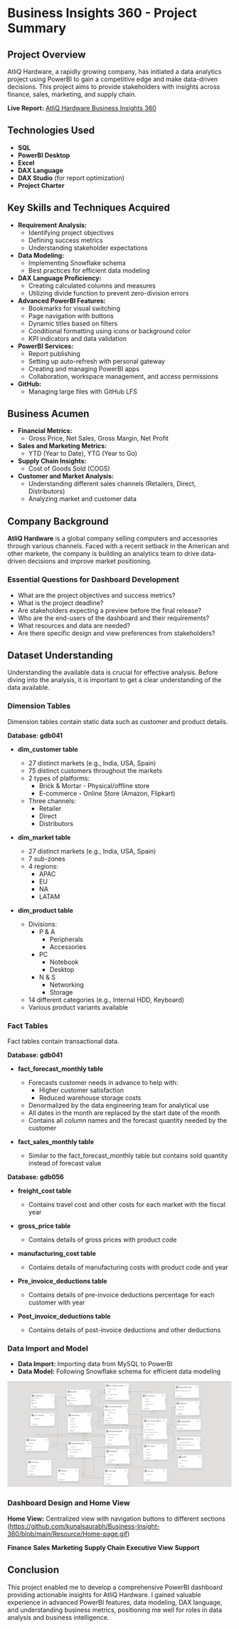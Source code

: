 # Business Insights 360 - Project Summary

## Project Overview

AtliQ Hardware, a rapidly growing company, has initiated a data analytics project using PowerBI to gain a competitive edge and make data-driven decisions. This project aims to provide stakeholders with insights across finance, sales, marketing, and supply chain.

 **Live Report:** [AtliQ Hardware Business Insights 360](https://app.powerbi.com/view?r=eyJrIjoiY2JlY2UyZGYtOGNmYS00NzVjLThjOTYtM2Q1MmYyNTY3YmU3IiwidCI6ImM2ZTU0OWIzLTVmNDUtNDAzMi1hYWU5LWQ0MjQ0ZGM1YjJjNCJ9)

## Technologies Used

- **SQL**
- **PowerBI Desktop**
- **Excel**
- **DAX Language**
- **DAX Studio** (for report optimization)
- **Project Charter**

## Key Skills and Techniques Acquired

- **Requirement Analysis:**
  - Identifying project objectives
  - Defining success metrics
  - Understanding stakeholder expectations
- **Data Modeling:**
  - Implementing Snowflake schema
  - Best practices for efficient data modeling
- **DAX Language Proficiency:**
  - Creating calculated columns and measures
  - Utilizing divide function to prevent zero-division errors
- **Advanced PowerBI Features:**
  - Bookmarks for visual switching
  - Page navigation with buttons
  - Dynamic titles based on filters
  - Conditional formatting using icons or background color
  - KPI indicators and data validation
- **PowerBI Services:**
  - Report publishing
  - Setting up auto-refresh with personal gateway
  - Creating and managing PowerBI apps
  - Collaboration, workspace management, and access permissions
- **GitHub:**
  - Managing large files with GitHub LFS

## Business Acumen

- **Financial Metrics:**
  - Gross Price, Net Sales, Gross Margin, Net Profit
- **Sales and Marketing Metrics:**
  - YTD (Year to Date), YTG (Year to Go)
- **Supply Chain Insights:**
  - Cost of Goods Sold (COGS)
- **Customer and Market Analysis:**
  - Understanding different sales channels (Retailers, Direct, Distributors)
  - Analyzing market and customer data

## Company Background

**AtliQ Hardware** is a global company selling computers and accessories through various channels. Faced with a recent setback in the American and other markete, the company is building an analytics team to drive data-driven decisions and improve market positioning.

### Essential Questions for Dashboard Development

- What are the project objectives and success metrics?
- What is the project deadline?
- Are stakeholders expecting a preview before the final release?
- Who are the end-users of the dashboard and their requirements?
- What resources and data are needed?
- Are there specific design and view preferences from stakeholders?


## Dataset Understanding

Understanding the available data is crucial for effective analysis. Before diving into the analysis, it is important to get a clear understanding of the data available.

### Dimension Tables

Dimension tables contain static data such as customer and product details.

**Database: gdb041**

- **dim_customer table**
  - 27 distinct markets (e.g., India, USA, Spain)
  - 75 distinct customers throughout the markets
  - 2 types of platforms:
    - Brick & Mortar - Physical/offline store
    - E-commerce - Online Store (Amazon, Flipkart)
  - Three channels:
    - Retailer
    - Direct
    - Distributors

- **dim_market table**
  - 27 distinct markets (e.g., India, USA, Spain)
  - 7 sub-zones
  - 4 regions:
    - APAC
    - EU
    - NA
    - LATAM

- **dim_product table**
  - Divisions:
    - P & A
      - Peripherals
      - Accessories
    - PC
      - Notebook
      - Desktop
    - N & S
      - Networking
      - Storage
  - 14 different categories (e.g., Internal HDD, Keyboard)
  - Various product variants available

### Fact Tables

Fact tables contain transactional data.

**Database: gdb041**

- **fact_forecast_monthly table**
  - Forecasts customer needs in advance to help with:
    - Higher customer satisfaction
    - Reduced warehouse storage costs
  - Denormalized by the data engineering team for analytical use
  - All dates in the month are replaced by the start date of the month
  - Contains all column names and the forecast quantity needed by the customer

- **fact_sales_monthly table**
  - Similar to the fact_forecast_monthly table but contains sold quantity instead of forecast value

**Database: gdb056**

- **freight_cost table**
  - Contains travel cost and other costs for each market with the fiscal year

- **gross_price table**
  - Contains details of gross prices with product code

- **manufacturing_cost table**
  - Contains details of manufacturing costs with product code and year

- **Pre_invoice_deductions table**
  - Contains details of pre-invoice deductions percentage for each customer with year

- **Post_invoice_deductions table**
  - Contains details of post-invoice deductions and other deductions


### Data Import and Model

- **Data Import:** Importing data from MySQL to PowerBI
- **Data Model:** Following Snowflake schema for efficient data modeling

![Data Model](https://github.com/kunalsaurabh/Business-Insight-360/blob/main/Resource/Model%20View.png)

### Dashboard Design and Home View

**Home View:** Centralized view with navigation buttons to different sections
(https://github.com/kunalsaurabh/Business-Insight-360/blob/main/Resource/Home-page.gif)

**Finance**
**Sales**
**Marketing**
**Supply Chain**
**Executive View**
**Support**

## Conclusion

This project enabled me to develop a comprehensive PowerBI dashboard providing actionable insights for AtliQ Hardware. I gained valuable experience in advanced PowerBI features, data modeling, DAX language, and understanding business metrics, positioning me well for roles in data analysis and business intelligence.
